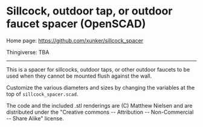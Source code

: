 Sillcock, outdoor tap, or outdoor faucet spacer (OpenSCAD)
===============================================

Home page: https://github.com/xunker/sillcock_spacer

Thingiverse: TBA

---

This is a spacer for sillcocks, outdoor taps, or other outdoor faucets to be
used when they cannot be mounted flush against the wall.

Customize the various diameters and sizes by changing the variables at the top
of `sillcock_spacer.scad`.

The code and the included .stl renderings are (C) Matthew Nielsen and are
distributed under the "Creative commons -- Attribution -- Non-Commercial -- Share Alike" license.
